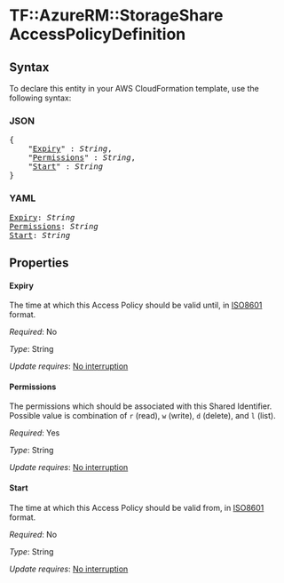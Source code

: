 # TF::AzureRM::StorageShare AccessPolicyDefinition

## Syntax

To declare this entity in your AWS CloudFormation template, use the following syntax:

### JSON

<pre>
{
    "<a href="#expiry" title="Expiry">Expiry</a>" : <i>String</i>,
    "<a href="#permissions" title="Permissions">Permissions</a>" : <i>String</i>,
    "<a href="#start" title="Start">Start</a>" : <i>String</i>
}
</pre>

### YAML

<pre>
<a href="#expiry" title="Expiry">Expiry</a>: <i>String</i>
<a href="#permissions" title="Permissions">Permissions</a>: <i>String</i>
<a href="#start" title="Start">Start</a>: <i>String</i>
</pre>

## Properties

#### Expiry

The time at which this Access Policy should be valid until, in [ISO8601](https://en.wikipedia.org/wiki/ISO_8601) format.

_Required_: No

_Type_: String

_Update requires_: [No interruption](https://docs.aws.amazon.com/AWSCloudFormation/latest/UserGuide/using-cfn-updating-stacks-update-behaviors.html#update-no-interrupt)

#### Permissions

The permissions which should be associated with this Shared Identifier. Possible value is combination of `r` (read), `w` (write), `d` (delete), and `l` (list).

_Required_: Yes

_Type_: String

_Update requires_: [No interruption](https://docs.aws.amazon.com/AWSCloudFormation/latest/UserGuide/using-cfn-updating-stacks-update-behaviors.html#update-no-interrupt)

#### Start

The time at which this Access Policy should be valid from, in [ISO8601](https://en.wikipedia.org/wiki/ISO_8601) format.

_Required_: No

_Type_: String

_Update requires_: [No interruption](https://docs.aws.amazon.com/AWSCloudFormation/latest/UserGuide/using-cfn-updating-stacks-update-behaviors.html#update-no-interrupt)

